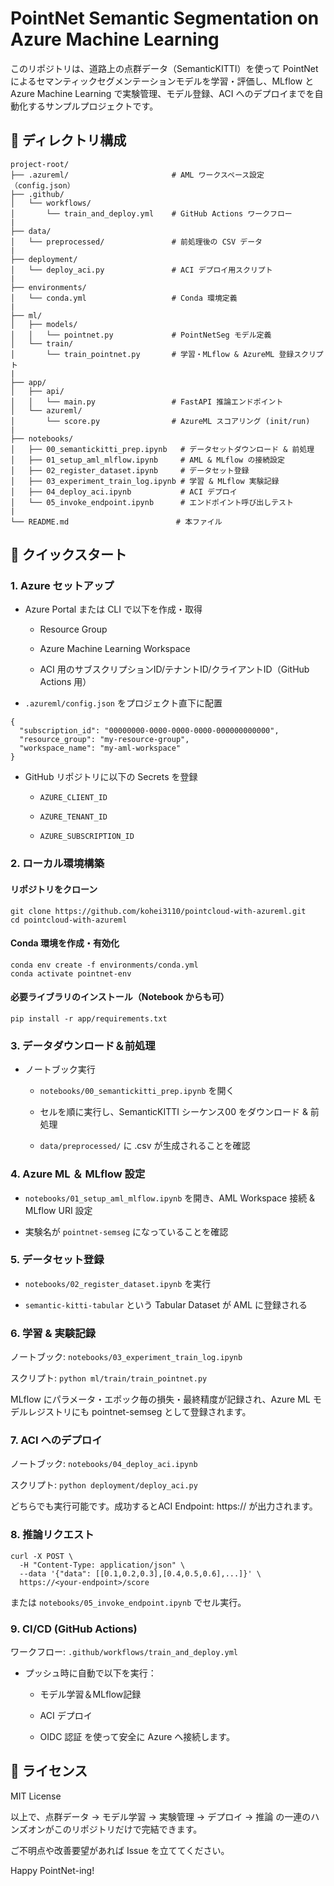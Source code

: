 # PointNet Semantic Segmentation on Azure Machine Learning

このリポジトリは、道路上の点群データ（SemanticKITTI）を使って PointNet によるセマンティックセグメンテーションモデルを学習・評価し、MLflow と Azure Machine Learning で実験管理、モデル登録、ACI へのデプロイまでを自動化するサンプルプロジェクトです。

## 📁 ディレクトリ構成

```
project-root/
├── .azureml/                       # AML ワークスペース設定（config.json）
├── .github/
│   └── workflows/
│       └── train_and_deploy.yml    # GitHub Actions ワークフロー
|
├── data/
│   └── preprocessed/               # 前処理後の CSV データ
|
├── deployment/
│   └── deploy_aci.py               # ACI デプロイ用スクリプト
|
├── environments/
│   └── conda.yml                   # Conda 環境定義
|
├── ml/
│   ├── models/
│   │   └── pointnet.py             # PointNetSeg モデル定義
│   └── train/
│       └── train_pointnet.py       # 学習・MLflow & AzureML 登録スクリプト
|
├── app/
│   ├── api/
│   │   └── main.py                 # FastAPI 推論エンドポイント
│   └── azureml/
│       └── score.py                # AzureML スコアリング (init/run)
|
├── notebooks/
│   ├── 00_semantickitti_prep.ipynb   # データセットダウンロード & 前処理
│   ├── 01_setup_aml_mlflow.ipynb     # AML & MLflow の接続設定
│   ├── 02_register_dataset.ipynb     # データセット登録
│   ├── 03_experiment_train_log.ipynb # 学習 & MLflow 実験記録
│   ├── 04_deploy_aci.ipynb           # ACI デプロイ
│   └── 05_invoke_endpoint.ipynb      # エンドポイント呼び出しテスト
|
└── README.md                        # 本ファイル
```

## 🚀 クイックスタート

### 1. Azure セットアップ

- Azure Portal または CLI で以下を作成・取得

    - Resource Group

    - Azure Machine Learning Workspace

    - ACI 用のサブスクリプションID/テナントID/クライアントID（GitHub Actions 用）

- `.azureml/config.json` をプロジェクト直下に配置

```
{
  "subscription_id": "00000000-0000-0000-0000-000000000000",
  "resource_group": "my-resource-group",
  "workspace_name": "my-aml-workspace"
}
```

- GitHub リポジトリに以下の Secrets を登録

    - `AZURE_CLIENT_ID`

    - `AZURE_TENANT_ID`

    - `AZURE_SUBSCRIPTION_ID`

### 2. ローカル環境構築

#### リポジトリをクローン

```
git clone https://github.com/kohei3110/pointcloud-with-azureml.git
cd pointcloud-with-azureml
```

#### Conda 環境を作成・有効化

```
conda env create -f environments/conda.yml
conda activate pointnet-env
```

#### 必要ライブラリのインストール（Notebook からも可）

```
pip install -r app/requirements.txt
```

### 3. データダウンロード＆前処理

- ノートブック実行

    - `notebooks/00_semantickitti_prep.ipynb` を開く

    - セルを順に実行し、SemanticKITTI シーケンス00 をダウンロード & 前処理

    - `data/preprocessed/` に .csv が生成されることを確認

### 4. Azure ML ＆ MLflow 設定

- `notebooks/01_setup_aml_mlflow.ipynb` を開き、AML Workspace 接続 & MLflow URI 設定

- 実験名が `pointnet-semseg` になっていることを確認

### 5. データセット登録

- `notebooks/02_register_dataset.ipynb` を実行

- `semantic-kitti-tabular` という Tabular Dataset が AML に登録される

### 6. 学習 & 実験記録

ノートブック: `notebooks/03_experiment_train_log.ipynb`

スクリプト: `python ml/train/train_pointnet.py`

MLflow にパラメータ・エポック毎の損失・最終精度が記録され、Azure ML モデルレジストリにも pointnet-semseg として登録されます。

### 7. ACI へのデプロイ

ノートブック: `notebooks/04_deploy_aci.ipynb`

スクリプト: `python deployment/deploy_aci.py`

どちらでも実行可能です。成功するとACI Endpoint: https://<your-endpoint> が出力されます。

### 8. 推論リクエスト

```
curl -X POST \
  -H "Content-Type: application/json" \
  --data '{"data": [[0.1,0.2,0.3],[0.4,0.5,0.6],...]}' \
  https://<your-endpoint>/score
```

または `notebooks/05_invoke_endpoint.ipynb` でセル実行。

### 9. CI/CD (GitHub Actions)

ワークフロー: `.github/workflows/train_and_deploy.yml`

- プッシュ時に自動で以下を実行：

    - モデル学習＆MLflow記録

    - ACI デプロイ

    - OIDC 認証 を使って安全に Azure へ接続します。


## 📝 ライセンス

MIT License

以上で、点群データ → モデル学習 → 実験管理 → デプロイ → 推論 の一連のハンズオンがこのリポジトリだけで完結できます。

ご不明点や改善要望があれば Issue を立ててください。

Happy PointNet-ing!

